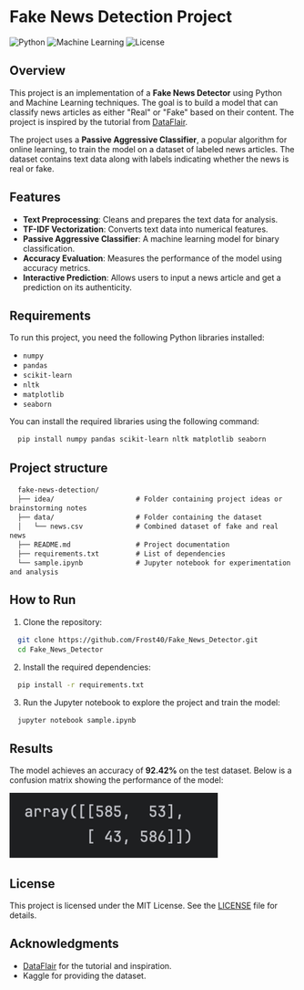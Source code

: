 # Fake News Detection Project

![Python](https://img.shields.io/badge/Python-3.7%2B-blue)
![Machine Learning](https://img.shields.io/badge/Machine%20Learning-Supervised%20Learning-green)
![License](https://img.shields.io/badge/License-MIT-yellow)

## Overview

This project is an implementation of a **Fake News Detector** using Python and Machine Learning techniques. The goal is to build a model that can classify news articles as either "Real" or "Fake" based on their content. The project is inspired by the tutorial from [DataFlair](https://data-flair.training/blogs/advanced-python-project-detecting-fake-news/).

The project uses a **Passive Aggressive Classifier**, a popular algorithm for online learning, to train the model on a dataset of labeled news articles. The dataset contains text data along with labels indicating whether the news is real or fake.

## Features

- **Text Preprocessing**: Cleans and prepares the text data for analysis.
- **TF-IDF Vectorization**: Converts text data into numerical features.
- **Passive Aggressive Classifier**: A machine learning model for binary classification.
- **Accuracy Evaluation**: Measures the performance of the model using accuracy metrics.
- **Interactive Prediction**: Allows users to input a news article and get a prediction on its authenticity.

## Requirements

To run this project, you need the following Python libraries installed:

- `numpy`
- `pandas`
- `scikit-learn`
- `nltk`
- `matplotlib`
- `seaborn`

You can install the required libraries using the following command:

```bash
  pip install numpy pandas scikit-learn nltk matplotlib seaborn
```

## Project structure
```
  fake-news-detection/
  ├── idea/                    # Folder containing project ideas or brainstorming notes
  ├── data/                    # Folder containing the dataset
  │   └── news.csv             # Combined dataset of fake and real news
  ├── README.md                # Project documentation
  ├── requirements.txt         # List of dependencies
  └── sample.ipynb             # Jupyter notebook for experimentation and analysis
```

## How to Run
1. Clone the repository:
```bash
  git clone https://github.com/Frost40/Fake_News_Detector.git
  cd Fake_News_Detector
```

2. Install the required dependencies:
```bash
  pip install -r requirements.txt
```

3. Run the Jupyter notebook to explore the project and train the model:
```bash
  jupyter notebook sample.ipynb
```

## Results

The model achieves an accuracy of **92.42%** on the test dataset. Below is a confusion matrix showing the performance of the model:

![Confusion Matrix](images/confusion_matrix.png)

## License

This project is licensed under the MIT License. See the [LICENSE](LICENSE) file for details.

## Acknowledgments

- [DataFlair](https://data-flair.training/blogs/advanced-python-project-detecting-fake-news/) for the tutorial and inspiration.
- Kaggle for providing the dataset.
